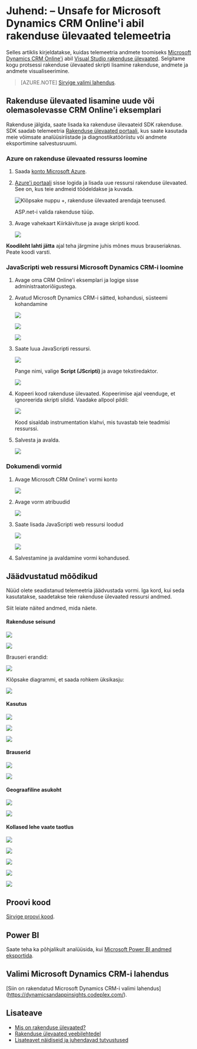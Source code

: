 <properties 
    pageTitle="Juhend: Jälgimine Microsoft Dynamics CRM-i rakenduse ülevaated" 
    description="Telemeetria toomine Microsoft Dynamics CRM Online'i abil rakenduse ülevaated. Samm-sammult juhendi häälestamise saada andmeid, visualiseerimine ja ekspordi." 
    services="application-insights" 
    documentationCenter=""
    authors="mazharmicrosoft" 
    manager="douge"/>

<tags 
    ms.service="application-insights" 
    ms.workload="tbd" 
    ms.tgt_pltfrm="ibiza" 
    ms.devlang="na" 
    ms.topic="article" 
    ms.date="11/17/2015" 
    ms.author="awills"/>
 
# <a name="walkthrough-enabling-telemetry-for-microsoft-dynamics-crm-online-using-application-insights"></a>Juhend: – Unsafe for Microsoft Dynamics CRM Online'i abil rakenduse ülevaated telemeetria

Selles artiklis kirjeldatakse, kuidas telemeetria andmete toomiseks [Microsoft Dynamics CRM Online'i](https://www.dynamics.com/) abil [Visual Studio rakenduse ülevaated](https://azure.microsoft.com/services/application-insights/). Selgitame kogu protsessi rakenduse ülevaated skripti lisamine rakenduse, andmete ja andmete visualiseerimine.

>[AZURE.NOTE] [Sirvige valimi lahendus](https://dynamicsandappinsights.codeplex.com/).

## <a name="add-application-insights-to-new-or-existing-crm-online-instance"></a>Rakenduse ülevaated lisamine uude või olemasolevasse CRM Online'i eksemplari 

Rakenduse jälgida, saate lisada ka rakenduse ülevaateid SDK rakenduse. SDK saadab telemeetria [Rakenduse ülevaated portaali](https://portal.azure.com), kus saate kasutada meie võimsate analüüsiriistade ja diagnostikatööriistu või andmete eksportimine salvestusruumi.

### <a name="create-an-application-insights-resource-in-azure"></a>Azure on rakenduse ülevaated ressurss loomine

1. Saada [konto Microsoft Azure](http://azure.com/pricing). 
2. [Azure'i portaali](https://portal.azure.com) sisse logida ja lisada uue ressursi rakenduse ülevaated. See on, kus teie andmeid töödeldakse ja kuvada.

    ![Klõpsake nuppu +, rakenduse ülevaated arendaja teenused.](./media/app-insights-sample-mscrm/01.png)

    ASP.net-i valida rakenduse tüüp.

3. Avage vahekaart Kiirkäivituse ja avage skripti kood.

    ![](./media/app-insights-sample-mscrm/03.png)

**Koodileht lahti jätta** ajal teha järgmine juhis mõnes muus brauseriaknas. Peate koodi varsti. 

### <a name="create-a-javascript-web-resource-in-microsoft-dynamics-crm"></a>JavaScripti web ressursi Microsoft Dynamics CRM-i loomine

1. Avage oma CRM Online'i eksemplari ja logige sisse administraatoriõigustega.
2. Avatud Microsoft Dynamics CRM-i sätted, kohandusi, süsteemi kohandamine

    ![](./media/app-insights-sample-mscrm/04.png)
    
    ![](./media/app-insights-sample-mscrm/05.png)


    ![](./media/app-insights-sample-mscrm/06.png)

3. Saate luua JavaScripti ressursi.

    ![](./media/app-insights-sample-mscrm/07.png)

    Pange nimi, valige **Script (JScripti)** ja avage tekstiredaktor.

    ![](./media/app-insights-sample-mscrm/08.png)
    
4. Kopeeri kood rakenduse ülevaated. Kopeerimise ajal veenduge, et ignoreerida skripti sildid. Vaadake allpool pildil:

    ![](./media/app-insights-sample-mscrm/09.png)

    Kood sisaldab instrumentation klahvi, mis tuvastab teie teadmisi ressurssi.

5. Salvesta ja avalda.

    ![](./media/app-insights-sample-mscrm/10.png)

### <a name="instrument-forms"></a>Dokumendi vormid

1. Avage Microsoft CRM Online'i vormi konto

    ![](./media/app-insights-sample-mscrm/11.png)

2. Avage vorm atribuudid

    ![](./media/app-insights-sample-mscrm/12.png)

3. Saate lisada JavaScripti web ressursi loodud

    ![](./media/app-insights-sample-mscrm/13.png)

    ![](./media/app-insights-sample-mscrm/14.png)

4. Salvestamine ja avaldamine vormi kohandused.


## <a name="metrics-captured"></a>Jäädvustatud mõõdikud

Nüüd olete seadistanud telemeetria jäädvustada vormi. Iga kord, kui seda kasutatakse, saadetakse teie rakenduse ülevaated ressursi andmed.

Siit leiate näited andmed, mida näete.

#### <a name="application-health"></a>Rakenduse seisund

![](./media/app-insights-sample-mscrm/15.png)

![](./media/app-insights-sample-mscrm/16.png)

Brauseri erandid:

![](./media/app-insights-sample-mscrm/17.png)

Klõpsake diagrammi, et saada rohkem üksikasju:

![](./media/app-insights-sample-mscrm/18.png)

#### <a name="usage"></a>Kasutus

![](./media/app-insights-sample-mscrm/19.png)

![](./media/app-insights-sample-mscrm/20.png)

![](./media/app-insights-sample-mscrm/21.png)

#### <a name="browsers"></a>Brauserid

![](./media/app-insights-sample-mscrm/22.png)

![](./media/app-insights-sample-mscrm/23.png)

#### <a name="geolocation"></a>Geograafiline asukoht

![](./media/app-insights-sample-mscrm/24.png)

![](./media/app-insights-sample-mscrm/25.png)

#### <a name="inside-page-view-request"></a>Kollased lehe vaate taotlus

![](./media/app-insights-sample-mscrm/26.png)

![](./media/app-insights-sample-mscrm/27.png)

![](./media/app-insights-sample-mscrm/28.png)

![](./media/app-insights-sample-mscrm/29.png)

![](./media/app-insights-sample-mscrm/30.png)

## <a name="sample-code"></a>Proovi kood

[Sirvige proovi kood](https://dynamicsandappinsights.codeplex.com/).

## <a name="power-bi"></a>Power BI

Saate teha ka põhjalikult analüüsida, kui [Microsoft Power BI andmed eksportida](app-insights-export-power-bi.md).

## <a name="sample-microsoft-dynamics-crm-solution"></a>Valimi Microsoft Dynamics CRM-i lahendus

[Siin on rakendatud Microsoft Dynamics CRM-i valimi lahendus] (https://dynamicsandappinsights.codeplex.com/).

## <a name="learn-more"></a>Lisateave

* [Mis on rakenduse ülevaated?](app-insights-overview.md)
* [Rakenduse ülevaated veebilehtedel](app-insights-javascript.md)
* [Lisateavet näidiseid ja juhendavad tutvustused](app-insights-code-samples.md)

 
